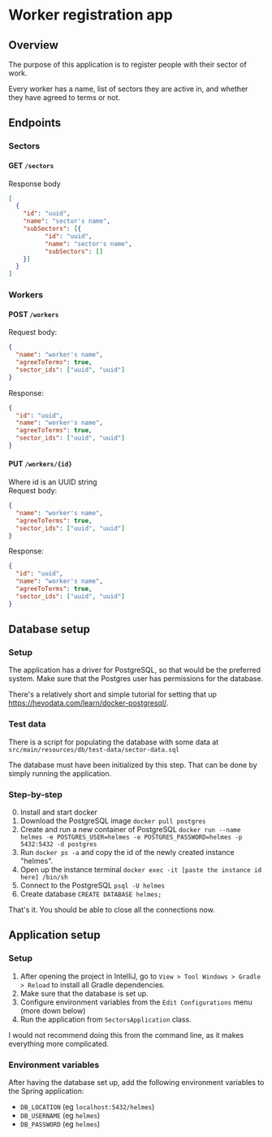 # Worker registration app

## Overview

The purpose of this application is to register people with their sector of work.

Every worker has a name, list of sectors they are active in, and whether they have agreed to terms or not.

## Endpoints

### Sectors

#### GET `/sectors`

Response body

```json
[
  {
    "id": "uuid",
    "name": "sector's name",
    "subSectors": [{
          "id": "uuid",
          "name": "sector's name",
          "subSectors": []
    }]
  }
]
```

### Workers

#### POST `/workers`

Request body:

```json
{
  "name": "worker's name",
  "agreeToTerms": true,
  "sector_ids": ["uuid", "uuid"]
}
```  

Response:

```json
{
  "id": "uuid",
  "name": "worker's name",
  "agreeToTerms": true,
  "sector_ids": ["uuid", "uuid"]
}
```

#### PUT `/workers/{id}`

Where id is an UUID string  
Request body:

```json
{
  "name": "worker's name",
  "agreeToTerms": true,
  "sector_ids": ["uuid", "uuid"]
}
```  

Response:

```json
{
  "id": "uuid",
  "name": "worker's name",
  "agreeToTerms": true,
  "sector_ids": ["uuid", "uuid"]
}
```

## Database setup

### Setup

The application has a driver for PostgreSQL, so that would be the preferred system. Make sure that the Postgres user has permissions for the database.  

There's a relatively short and simple tutorial for setting that up https://hevodata.com/learn/docker-postgresql/.

### Test data

There is a script for populating the database with some data at
`src/main/resources/db/test-data/sector-data.sql`

The database must have been initialized by this step.
That can be done by simply running the application.

### Step-by-step
0. Install and start docker
1. Download the PostgreSQL image `docker pull postgres`
2. Create and run a new container of PostgreSQL `docker run --name helmes -e POSTGRES_USER=helmes -e POSTGRES_PASSWORD=helmes -p 5432:5432 -d postgres`
3. Run `docker ps -a` and copy the id of the newly created instance "helmes".
4. Open up the instance terminal `docker exec -it [paste the instance id here] /bin/sh`
5. Connect to the PostgreSQL `psql -U helmes`
6. Create database `CREATE DATABASE helmes;`  

That's it. You should be able to close all the connections now.

## Application setup

### Setup

1. After opening the project in IntelliJ, go to `View > Tool Windows > Gradle > Reload` to install all Gradle dependencies.
2. Make sure that the database is set up.
3. Configure environment variables from the `Edit Configurations` menu (more down below)
4. Run the application from `SectorsApplication` class.

I would not recommend doing this from the command line, as it makes everything more complicated.

### Environment variables

After having the database set up, add the following environment variables to the Spring application:
* `DB_LOCATION` (eg `localhost:5432/helmes`)
* `DB_USERNAME` (eg `helmes`)
* `DB_PASSWORD` (eg `helmes`)
